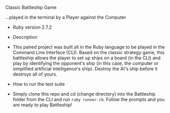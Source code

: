 Classic Battleship Game

...played in the terminal by a Player against the Computer

* Ruby version 2.7.2

* Description
- This paired project was built all in the Ruby language to be played in the Command Line Interface (CLI). Based on the classic strategy game, this battleship allows the player to set up ships on a board (in the CLI) and play by identifying the opponent's ship (in this case, the computer or simplified artificial intelligence's ship). Destroy the AI's ship before it destroys all of yours.

* How to run the test suite
- Simply clone this repo and cd (change directory) into the Battleship folder from the CLI and run `ruby runner.rb`. Follow the prompts and you are ready to play Battleship! 


